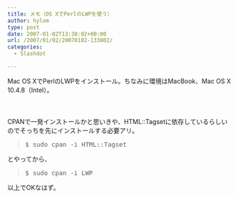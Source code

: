 ```yaml
---
title: メモ（OS XでPerlのLWPを使う）
author: hylom
type: post
date: 2007-01-02T13:38:02+00:00
url: /2007/01/02/20070102-133802/
categories:
  - Slashdot

---
```

Mac OS XでPerlのLWPをインストール。ちなみに環境はMacBook、Mac OS X 10.4.8（Intel）。</br>  
</br>   
CPANで一発インストールかと思いきや、HTML::Tagsetに依存しているらしいのでそっちを先にインストールする必要アリ。 

> <div>
>   <tt> $ sudo cpan -i HTML::Tagset </tt>
> </div>

とやってから、 

> <div>
>   <tt> $ sudo cpan -i LWP </tt>
> </div>

以上でOKなはず。</br>
